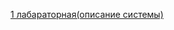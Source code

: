 [1 лабараторная(описание системы)](https://docs.google.com/document/d/1xx6LYY_y7XT57ClegtF4rkOvNWSLmEX6/edit?usp=sharing&ouid=108790775811110076232&rtpof=true&sd=true)
